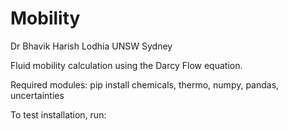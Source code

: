 # Mobility
Dr Bhavik Harish Lodhia
UNSW Sydney

Fluid mobility calculation using the Darcy Flow equation.

Required modules:
pip install chemicals, thermo, numpy, pandas, uncertainties

To test installation, run:

<add example here>
